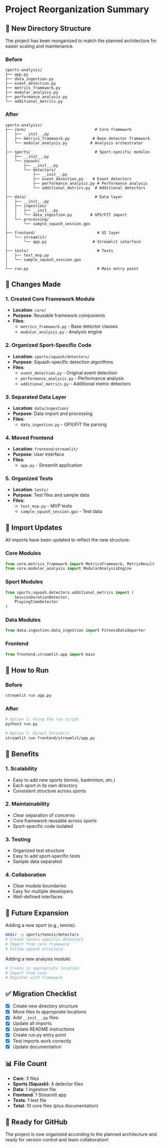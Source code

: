 # Project Reorganization Summary

## 📁 New Directory Structure

The project has been reorganized to match the planned architecture for easier scaling and maintenance.

### Before
```
sports-analysis/
├── app.py
├── data_ingestion.py
├── event_detection.py
├── metrics_framework.py
├── modular_analysis.py
├── performance_analysis.py
└── additional_metrics.py
```

### After
```
sports-analysis/
├── core/                              # Core framework
│   ├── __init__.py
│   ├── metrics_framework.py          # Base detector framework
│   └── modular_analysis.py          # Analysis orchestrator
│
├── sports/                            # Sport-specific modules
│   ├── __init__.py
│   └── squash/
│       ├── __init__.py
│       └── detectors/
│           ├── __init__.py
│           ├── event_detection.py    # Event detectors
│           ├── performance_analysis.py # Performance analysis
│           └── additional_metrics.py  # Additional detectors
│
├── data/                              # Data layer
│   ├── __init__.py
│   ├── ingestion/
│   │   ├── __init__.py
│   │   └── data_ingestion.py        # GPX/FIT import
│   └── processing/
│       └── sample_squash_session.gpx
│
├── frontend/                           # UI layer
│   └── streamlit/
│       └── app.py                    # Streamlit interface
│
├── tests/                              # Tests
│   ├── test_mvp.py
│   └── sample_squash_session.gpx
│
└── run.py                              # Main entry point
```

## 🔧 Changes Made

### 1. Created Core Framework Module
- **Location**: `core/`
- **Purpose**: Reusable framework components
- **Files**:
  - `metrics_framework.py` - Base detector classes
  - `modular_analysis.py` - Analysis engine

### 2. Organized Sport-Specific Code
- **Location**: `sports/squash/detectors/`
- **Purpose**: Squash-specific detection algorithms
- **Files**:
  - `event_detection.py` - Original event detection
  - `performance_analysis.py` - Performance analysis
  - `additional_metrics.py` - Additional metric detectors

### 3. Separated Data Layer
- **Location**: `data/ingestion/`
- **Purpose**: Data import and processing
- **Files**:
  - `data_ingestion.py` - GPX/FIT file parsing

### 4. Moved Frontend
- **Location**: `frontend/streamlit/`
- **Purpose**: User interface
- **Files**:
  - `app.py` - Streamlit application

### 5. Organized Tests
- **Location**: `tests/`
- **Purpose**: Test files and sample data
- **Files**:
  - `test_mvp.py` - MVP tests
  - `sample_squash_session.gpx` - Test data

## 📝 Import Updates

All imports have been updated to reflect the new structure:

### Core Modules
```python
from core.metrics_framework import MetricsFramework, MetricResult
from core.modular_analysis import ModularAnalysisEngine
```

### Sport Modules
```python
from sports.squash.detectors.additional_metrics import (
    SessionDurationDetector,
    PlayingTimeDetector
)
```

### Data Modules
```python
from data.ingestion.data_ingestion import FitnessDataImporter
```

### Frontend
```python
from frontend.streamlit.app import main
```

## 🚀 How to Run

### Before
```bash
streamlit run app.py
```

### After
```bash
# Option 1: Using the run script
python3 run.py

# Option 2: Direct Streamlit
streamlit run frontend/streamlit/app.py
```

## 🎯 Benefits

### 1. Scalability
- Easy to add new sports (tennis, badminton, etc.)
- Each sport in its own directory
- Consistent structure across sports

### 2. Maintainability
- Clear separation of concerns
- Core framework reusable across sports
- Sport-specific code isolated

### 3. Testing
- Organized test structure
- Easy to add sport-specific tests
- Sample data separated

### 4. Collaboration
- Clear module boundaries
- Easy for multiple developers
- Well-defined interfaces

## 🔮 Future Expansion

Adding a new sport (e.g., tennis):

```bash
mkdir -p sports/tennis/detectors
# Create tennis-specific detectors
# Import from core framework
# Follow squash structure
```

Adding a new analysis module:

```bash
# Create in appropriate location
# Import from core
# Register with framework
```

## ✅ Migration Checklist

- [x] Create new directory structure
- [x] Move files to appropriate locations
- [x] Add `__init__.py` files
- [x] Update all imports
- [x] Update README instructions
- [x] Create run.py entry point
- [x] Test imports work correctly
- [x] Update documentation

## 📊 File Count

- **Core**: 3 files
- **Sports (Squash)**: 4 detector files
- **Data**: 1 ingestion file
- **Frontend**: 1 Streamlit app
- **Tests**: 1 test file
- **Total**: 10 core files (plus documentation)

## 🎉 Ready for GitHub

The project is now organized according to the planned architecture and ready for version control and team collaboration!

